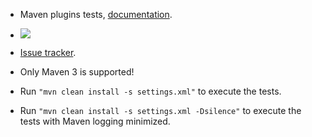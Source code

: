 * Maven plugins tests, [documentation](http://evgeny-goldin.com/wiki/Maven-plugins).

* <a href="http://evgeny-goldin.org/teamcity/viewType.html?buildTypeId=bt8&tab=buildTypeStatusDiv&guest=1"><img src="http://evgeny-goldin.org/teamcity/app/rest/builds/buildType:(id:bt8)/statusIcon"/></a>

* [Issue tracker](http://evgeny-goldin.org/youtrack/issues/pl).

* Only Maven 3 is supported!

* Run `"mvn clean install -s settings.xml"` to execute the tests.

* Run `"mvn clean install -s settings.xml -Dsilence"` to execute the tests with Maven logging minimized.
